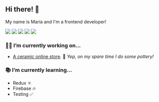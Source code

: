 ## Hi there! 👋

My name is María and I'm a frontend developer!  

<img src="https://img.shields.io/badge/html5%20-%23E34F26.svg?&style=flat&logo=html5&logoColor=white"/> <img src="https://img.shields.io/badge/css3%20-%231572B6.svg?&style=flat&logo=css3&logoColor=white"/> <img src="https://img.shields.io/badge/SASS%20-hotpink.svg?&style=flat&logo=SASS&logoColor=white"/>
 <img src="https://img.shields.io/badge/javascript%20-%23323330.svg?&style=flat&logo=javascript&logoColor=%23F7DF1E"/> <img src="https://img.shields.io/badge/react%20-%2320232a.svg?&style=flat&logo=react&logoColor=%2361DAFB"/> 


### 👩‍💻 I’m currently working on... 
- [A ceramic online store](https://github.com/mariaozamiz/gallery). 🍶 *Yep, on my spare time I do some pottery!*

### 📚 I’m currently learning...
- Redux ⚛️
- Firebase 🔥
- Testing ✅
